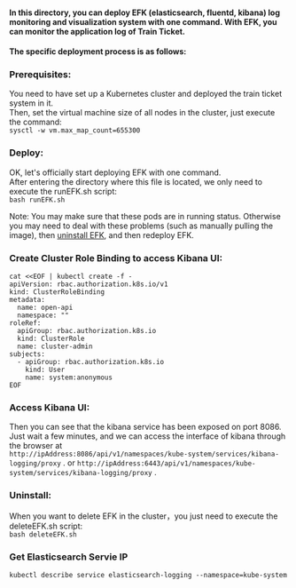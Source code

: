 #### In this directory, you can deploy EFK (elasticsearch, fluentd, kibana) log monitoring and visualization system with one command. With EFK, you can monitor the application log of Train Ticket.    

#### The specific deployment process is as follows:

### Prerequisites:

You need to have set up a Kubernetes cluster and deployed the train ticket system in it.    
Then, set the virtual machine size of all nodes in the cluster, just execute the command:     
`sysctl -w vm.max_map_count=655300`

### Deploy:

OK, let's officially start deploying EFK with one command.   
After entering the directory where this file is located, we only need to execute the runEFK.sh script:   
`bash runEFK.sh`  

Note: You may make sure that these pods are in running status. Otherwise you may need to deal with these problems (such as manually pulling the image), then [uninstall EFK](https://github.com/FudanSELab/train-ticket/tree/master/deployment/efk-deployment#uninstall), and then redeploy EFK.

### Create Cluster Role Binding to access Kibana UI:
```
cat <<EOF | kubectl create -f -
apiVersion: rbac.authorization.k8s.io/v1
kind: ClusterRoleBinding
metadata:
  name: open-api
  namespace: ""
roleRef:
  apiGroup: rbac.authorization.k8s.io
  kind: ClusterRole
  name: cluster-admin
subjects:
  - apiGroup: rbac.authorization.k8s.io
    kind: User
    name: system:anonymous
EOF
```

### Access Kibana UI:

Then you can see that the kibana service has been exposed on port 8086. Just wait a few minutes, and we can access the interface of kibana through the browser at   
`http://ipAddress:8086/api/v1/namespaces/kube-system/services/kibana-logging/proxy` .
or
`http://ipAddress:6443/api/v1/namespaces/kube-system/services/kibana-logging/proxy` .

### Uninstall:

When you want to delete EFK in the cluster，you just need to execute the deleteEFK.sh script:  
`bash deleteEFK.sh`

### Get Elasticsearch Servie IP
`kubectl describe service elasticsearch-logging --namespace=kube-system`
